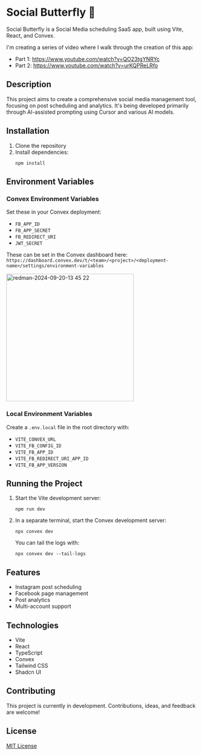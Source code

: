 # Social Butterfly 🦋

Social Butterfly is a Social Media scheduling SaaS app, built using Vite, React, and Convex.

I'm creating a series of video where I walk through the creation of this app:

- Part 1: https://www.youtube.com/watch?v=QO23tgYNRYc
- Part 2: https://www.youtube.com/watch?v=urKQPReLRfo

## Description

This project aims to create a comprehensive social media management tool, focusing on post scheduling and analytics. It's being developed primarily through AI-assisted prompting using Cursor and various AI models.

## Installation

1. Clone the repository
2. Install dependencies:
   ```
   npm install
   ```

## Environment Variables

### Convex Environment Variables

Set these in your Convex deployment:

- `FB_APP_ID`
- `FB_APP_SECRET`
- `FB_REDIRECT_URI`
- `JWT_SECRET`

These can be set in the Convex dashboard here: `https://dashboard.convex.dev/t/<team>/<project>/<deployment-name>/settings/environment-variables`

  <img width="337" alt="redman-2024-09-20-13 45 22" src="https://github.com/user-attachments/assets/c4b356df-1f00-4776-9294-7803bd20eb85">

### Local Environment Variables

Create a `.env.local` file in the root directory with:

- `VITE_CONVEX_URL`
- `VITE_FB_CONFIG_ID`
- `VITE_FB_APP_ID`
- `VITE_FB_REDIRECT_URI_APP_ID`
- `VITE_FB_APP_VERSION`

## Running the Project

1. Start the Vite development server:

   ```
   npm run dev
   ```

2. In a separate terminal, start the Convex development server:

   ```
   npx convex dev
   ```

   You can tail the logs with:

   ```
   npx convex dev --tail-logs
   ```

## Features

- Instagram post scheduling
- Facebook page management
- Post analytics
- Multi-account support

## Technologies

- Vite
- React
- TypeScript
- Convex
- Tailwind CSS
- Shadcn UI

## Contributing

This project is currently in development. Contributions, ideas, and feedback are welcome!

## License

[MIT License](LICENSE)
